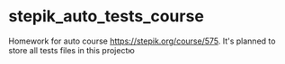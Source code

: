 # stepik_auto_tests_course
Homework for auto course https://stepik.org/course/575. It's planned to store all tests files in this projectю
